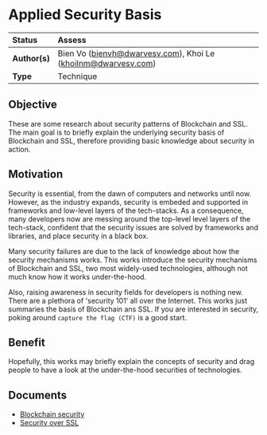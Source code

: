# Applied Security Basis

| Status        | Assess                                                |
| :------------ | :-------------------------------------------------------------------------------------------- |
| **Author(s)** | Bien Vo (bienvh@dwarvesv.com), Khoi Le (khoilnm@dwarvesv.com)                                          |
| **Type** | Technique                                          |

## Objective

These are some research about security patterns of Blockchain and SSL. The main goal is to briefly explain the underlying security basis of Blockchain and SSL, therefore providing basic knowledge about security in action.

## Motivation

Security is essential, from the dawn of computers and networks until now. However, as the industry expands, security is embeded and supported in frameworks and low-level layers of the tech-stacks. As a consequence, many developers now are messing around the top-level level layers of the tech-stack, confident that the security issues are solved by frameworks and libraries, and place security in a black box.

Many security failures are due to the lack of knowledge about how the security mechanisms works. This works introduce the security mechanisms of Blockchain and SSL, two most widely-used technologies, although not much know how it works under-the-hood.

Also, raising awareness in security fields for developers is nothing new. There are a plethora of 'security 101' all over the Internet. This works just summaries the basis of Blockchain ans SSL. If you are interested in security, poking around `capture the flag (CTF)` is a good start.

## Benefit

Hopefully, this works may briefly explain the concepts of security and drag people to have a look at the under-the-hood securities of technologies.

## Documents
- [Blockchain security](Documents/blockchain.md)
- [Security over SSL](Documents/ssl.md)